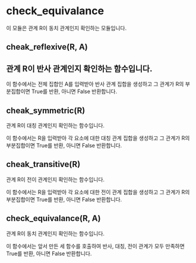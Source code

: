 # check_equivalance
이 모듈은 관계 R이 동치 관계인지 확인하는 모듈입니다.

## cheak_reflexive(R, A)
관계 R이 반사 관계인지 확인하는 함수입니다.
- 
이 함수에서는 전체 집합인 A를 입력받아 반사 관계 집합을 생성하고 그 관계가 R의 부분집합이면 True를 반환, 아니면 False 반환합니다.

## cheak_symmetric(R)
관계 R이 대칭 관계인지 확인하는 함수입니다.

이 함수에서는 R을 입력받아 각 요소에 대한 대칭 관계 집합을 생성하고 그 관계가 R의 부분집합이면 True를 반환, 아니면 False 반환합니다.

## cheak_transitive(R)
관계 R이 전이 관계인지 확인하는 함수입니다.

이 함수에서는 R을 입력받아 각 요소에 대한 전이 관계 집합을 생성하고 그 관계가 R의 부분집합이면 True를 반환, 아니면 False 반환합니다.

## check_equivalance(R, A)
관계 R이 동치 관계인지 확인하는 함수입니다.

이 함수에서는 앞서 만든 세 함수를 호출하여 반사, 대칭, 전이 관계가 모두 만족하면 True를 반환, 아니면 False 반환합니다.
